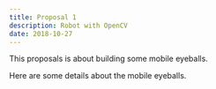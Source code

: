 ```yaml
---
title: Proposal 1
description: Robot with OpenCV
date: 2018-10-27
---
```


This proposals is about building some mobile eyeballs.
<!--more-->

Here are some details about the mobile eyeballs.

